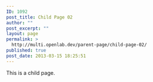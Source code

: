 ```yaml
---
ID: 1092
post_title: Child Page 02
author: ""
post_excerpt: ""
layout: page
permalink: >
  http://multi.openlab.dev/parent-page/child-page-02/
published: true
post_date: 2013-03-15 18:25:51
---
```

This is a child page.